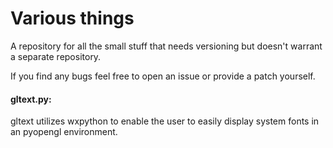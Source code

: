 Various things
==============

A repository for all the small stuff that needs versioning but doesn't warrant a separate repository.

If you find any bugs feel free to open an issue or provide a patch yourself.

#### gltext.py:
gltext utilizes wxpython to enable the user to easily display system fonts in an pyopengl environment.


